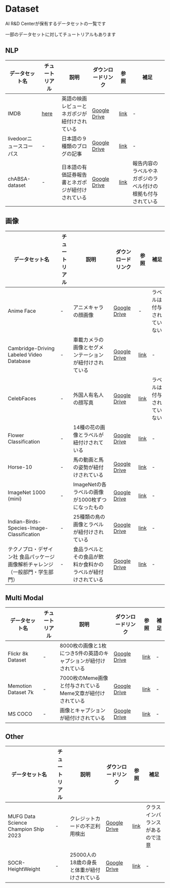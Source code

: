 # Dataset

AI R&D Centerが保有するデータセットの一覧です

一部のデータセットに対してチュートリアルもあります

## NLP
データセット名|チュートリアル|説明|ダウンロードリンク|参照|補足
---|---|---|---|---|---
IMDB|[here](tutorials/tutorial_IMDB.ipynb)|英語の映画レビューとネガポジが紐付けされている|[Google Drive](https://drive.google.com/file/d/1i2-d0pXg1TArLehWS9z96HXxTWnU2OlV/view?usp=drive_link)|[link](https://www.kaggle.com/datasets/lakshmi25npathi/imdb-dataset-of-50k-movie-reviews?resource=download)|-
livedoorニュースコーパス|-|日本語の９種類のブログの記事|[Google Drive](https://drive.google.com/file/d/1Hy4lAzwKcs1eTIFZw_t0tY8THNXkgkD5/view?usp=drive_link)|[link](https://www.rondhuit.com/download.html#news%20corpus)|-
chABSA-dataset|-|日本語の有価証券報告書とネガポジが紐付けされている|[Google Drive](https://drive.google.com/file/d/1-mcuRRl0u2MBlEHOzEuRUs8o6EEHstnu/view?usp=drive_link)|[link](https://github.com/chakki-works/chABSA-dataset)|報告内容のラベルやネガポジのラベル付けの根拠も付与されている


## 画像
データセット名|チュートリアル|説明|ダウンロードリンク|参照|補足
---|---|---|---|---|---
Anime Face|-|アニメキャラの顔画像|[Google Drive](https://drive.google.com/file/d/1EYW3EzkpKbobOJvdLrXhq_ziErOuNVGG/view?usp=drive_link)|-|ラベルは付与されていない
Cambridge-Driving Labeled Video Database|-|車載カメラの画像とセグメンテーションが紐付けされている|[Google Drive](https://drive.google.com/file/d/1M5mP_b248aP95URHeZ5aATmOKnTmKxC_/view?usp=drive_link)|[link](https://www.kaggle.com/datasets/carlolepelaars/camvid)|-
CelebFaces|-|外国人有名人の顔写真|[Google Drive](https://drive.google.com/file/d/1oUIX4fydwHGinT5DLWHxr3af8eVIfOsE/view?usp=drive_link)|[link](https://www.kaggle.com/datasets/jessicali9530/celeba-dataset)|ラベルは付与されていない
Flower Classification|-|14種の花の画像とラベルが紐付けされている|[Google Drive](https://drive.google.com/file/d/1kZu8_M1pSzJDdJmJ3hMQ1vsfWGKu9rYK/view?usp=drive_link)|[link](https://www.kaggle.com/datasets/marquis03/flower-classification)|-
Horse-10|-|馬の動画と馬の姿勢が紐付けされている|[Google Drive](https://drive.google.com/file/d/1Ywcsh1tjqJJDLWEp5We3kGugasTuUH2d/view?usp=drive_link)|[link](http://horse10.deeplabcut.org/)|-
ImageNet 1000 (mini)|-|ImageNetの各ラベルの画像が1000枚ずつになったもの|[Google Drive](https://drive.google.com/file/d/1d7_XJAu77Y_DWp19-GGV-WRHmG2iGvKn/view?usp=drive_link)|[link](https://www.kaggle.com/datasets/ifigotin/imagenetmini-1000)|-
Indian-Birds-Species-Image-Classification|-|25種類の鳥の画像とラベルが紐付けされている|[Google Drive](https://drive.google.com/file/d/1RRMUftG996vdHcMsmsNW4Fr74AFfsWY7/view?usp=drive_link)|[link](https://www.kaggle.com/datasets/ichhadhari/indian-birds)|-
テクノプロ・デザイン社 食品パッケージ画像解析チャレンジ（一般部門・学生部門）|-|食品ラベルとその食品が飲料か食料かのラベルが紐付けされている|[Google Drive](https://drive.google.com/file/d/1OyamLHZL0fSv2EFZtArDRDzDtCOOAXgT/view?usp=drive_link)|[link](https://signate.jp/competitions/1106)|-

## Multi Modal
データセット名|チュートリアル|説明|ダウンロードリンク|参照|補足
---|---|---|---|---|---
Flickr 8k Dataset|-|8000枚の画像と1枚につき5件の英語のキャプションが紐付けされている|[Google Drive](https://drive.google.com/file/d/1Tz30cEQFL2lD3Nn7-Vi_b-gvJ1gMJl7u/view?usp=drive_link)|[link](https://www.kaggle.com/datasets/adityajn105/flickr8k)|-
Memotion Dataset 7k|-|7000枚のMeme画像と付与されているMeme文章が紐付けされている|[Google Drive](https://drive.google.com/file/d/1kbDMG130R1AIxIrUX9vu0PHMKCGECSjh/view?usp=drive_link)|[link](https://www.kaggle.com/datasets/williamscott701/memotion-dataset-7k)|-
MS COCO|-|画像とキャプションが紐付けされている|[Google Drive](https://drive.google.com/file/d/126oI8lR6fjyxUeiIv-ZjRXXmAfRZzTF1/view?usp=drive_link)|[link](https://cocodataset.org/#home)|-

## Other
データセット名|チュートリアル|説明|ダウンロードリンク|参照|補足
---|---|---|---|---|---
MUFG Data Science Champion Ship 2023|-|クレジットカードの不正利用検出|[Google Drive](https://drive.google.com/file/d/1FDuEa830huQMY-PpOxyQZxnLjgsrUHOq/view?usp=drive_link)|[link](https://signate.jp/competitions/1088)|クラスインバランスがあるので注意
SOCR-HeightWeight|-|25000人の18歳の身長と体重が紐付けされている|[Google Drive](https://drive.google.com/file/d/1XwCv6ZaFA1_9NDjd6o5zyy1DZyMQPAJq/view?usp=drive_link)|[link](https://www.kaggle.com/datasets/burnoutminer/heights-and-weights-dataset)|-
